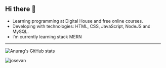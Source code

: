 ## Hi there 👋

* Learning programming at Digital House and free online courses. 
* Developing with technologies: HTML, CSS, JavaScript, NodeJS and MySQL.
* I’m currently learning stack MERN

***
![Anurag's GitHub stats](https://github-readme-stats.vercel.app/api?username=josevansantos&theme=dark&show_icons=true) 

![josevan](https://github-readme-stats.vercel.app/api/top-langs/?username=josevansantos&hide=html&layout=compact&theme=dark)
